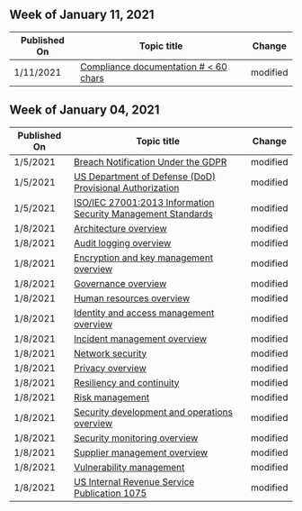 <!-- This file is generated automatically each week. Changes made to this file will be overwritten.-->



## Week of January 11, 2021


| Published On |Topic title | Change |
|------|------------|--------|
| 1/11/2021 | [Compliance documentation # < 60 chars](/compliance/index) | modified |


## Week of January 04, 2021


| Published On |Topic title | Change |
|------|------------|--------|
| 1/5/2021 | [Breach Notification Under the GDPR](/compliance/regulatory/gdpr-breach-office365) | modified |
| 1/5/2021 | [US Department of Defense (DoD) Provisional Authorization](/compliance/regulatory/offering-dod-disa-l2-l4-l5) | modified |
| 1/5/2021 | [ISO/IEC 27001:2013 Information Security Management Standards](/compliance/regulatory/offering-iso-27001) | modified |
| 1/8/2021 | [Architecture overview](/compliance/assurance/assurance-architecture) | modified |
| 1/8/2021 | [Audit logging overview](/compliance/assurance/assurance-audit-logging) | modified |
| 1/8/2021 | [Encryption and key management overview](/compliance/assurance/assurance-encryption) | modified |
| 1/8/2021 | [Governance overview](/compliance/assurance/assurance-governance) | modified |
| 1/8/2021 | [Human resources overview](/compliance/assurance/assurance-human-resources) | modified |
| 1/8/2021 | [Identity and access management overview](/compliance/assurance/assurance-identity-and-access-management) | modified |
| 1/8/2021 | [Incident management overview](/compliance/assurance/assurance-incident-management) | modified |
| 1/8/2021 | [Network security](/compliance/assurance/assurance-network-security) | modified |
| 1/8/2021 | [Privacy overview](/compliance/assurance/assurance-privacy) | modified |
| 1/8/2021 | [Resiliency and continuity](/compliance/assurance/assurance-resiliency-and-continuity) | modified |
| 1/8/2021 | [Risk management](/compliance/assurance/assurance-risk-management) | modified |
| 1/8/2021 | [Security development and operations overview](/compliance/assurance/assurance-security-development-and-operation) | modified |
| 1/8/2021 | [Security monitoring overview](/compliance/assurance/assurance-security-monitoring) | modified |
| 1/8/2021 | [Supplier management overview](/compliance/assurance/assurance-supplier-management) | modified |
| 1/8/2021 | [Vulnerability management](/compliance/assurance/assurance-vulnerability-management) | modified |
| 1/8/2021 | [US Internal Revenue Service Publication 1075](/compliance/regulatory/offering-irs-1075) | modified |

